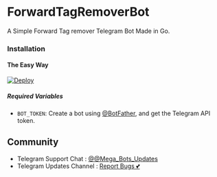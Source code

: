 # ForwardTagRemoverBot
A Simple Forward Tag remover Telegram Bot Made in Go.

### Installation

#### The Easy Way

[![Deploy](https://www.herokucdn.com/deploy/button.svg)](https://heroku.com/deploy?template=https://github.com/Anandpskerala/ForwardTagRemoverBot/tree/master)

##### Required Variables

* `BOT_TOKEN`: Create a bot using [@BotFather](https://telegram.dog/BotFather), and get the Telegram API token.



## Community

- Telegram Support Chat : [@@Mega_Bots_Updates](https://t.me/Mega_Bots_Updates)
- Telegram Updates Channel : [Report Bugs 💕](https://t.me/Mega_Bots_Supporters)
